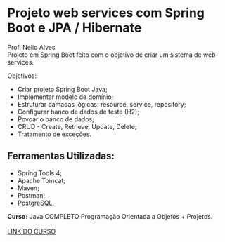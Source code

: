  # Projeto web services com Spring Boot e JPA / Hibernate
 Prof. Nelio Alves <br>
 Projeto em Spring Boot feito com o objetivo de criar um sistema de web-services.

Objetivos:
<ul>
<li>Criar projeto Spring Boot Java;</li>
<li>Implementar modelo de domínio;</li>
<li>Estruturar camadas lógicas: resource, service, repository;</li>
<li>Configurar banco de dados de teste (H2);</li>
<li>Povoar o banco de dados;</li>
<li>CRUD - Create, Retrieve, Update, Delete;</li>
<li>Tratamento de exceções.</li>

</ul>

<h2>Ferramentas Utilizadas:</h2>

<ul>
  <li>Spring Tools 4;</li>
  <li>Apache Tomcat;</li>
  <li>Maven;</li>
  <li>Postman;</li>
  <li>PostgreSQL.</li>

</ul>



 <strong>Curso:</strong> Java COMPLETO Programação Orientada a Objetos + Projetos.
<br>
<br>
<a href="https://www.udemy.com/share/101scA3@G8T1M_W591zuUPEamMRa4XZMyl7NUn2jUd80KAvMXJZY62pwR9hN6X366xmiXrlogA==/">LINK DO CURSO</a>

  

</body>
</html>




